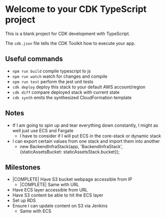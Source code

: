 # Welcome to your CDK TypeScript project

This is a blank project for CDK development with TypeScript.

The `cdk.json` file tells the CDK Toolkit how to execute your app.

## Useful commands

* `npm run build`   compile typescript to js
* `npm run watch`   watch for changes and compile
* `npm run test`    perform the jest unit tests
* `cdk deploy`      deploy this stack to your default AWS account/region
* `cdk diff`        compare deployed stack with current state
* `cdk synth`       emits the synthesized CloudFormation template


## Notes

* If I am going to spin up and tear everything down constantly, I might as well just use ECS and Fargate
  * I have to consider if I will put ECS in the core-stack or dynamic stack
* I can export certain values from one stack and import them into another
  * new BackendInfraStack(app, 'BackendInfraStack', {staticAssetsBucket: staticAssetsStack.bucket});
  
## Milestones
* |COMPLETE| Have S3 bucket webpage accessible from IP
  * |COMPLETE| Same with URL
* Have ECS layer accessible from URL
* Have S3 content be able to hit the ECS layer
* Set up RDS
* Ensure I can update content on S3 via Jenkins
  * Same with ECS